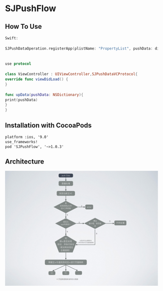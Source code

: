 # SJPushFlow


## How To Use
```swift
Swift:

SJPushDataOperation.registerApp(plistName: "PropertyList", pushData: dictionary as NSDictionary, isPushWeakApp: false)


use protocol

class ViewController : UIViewController,SJPushDataVCProtocol{    
override func viewDidLoad() {
}

func upData(pushData: NSDictionary){
print(pushData)   
}
}
```

## Installation with CocoaPods
```
platform :ios, '9.0'
use_frameworks!
pod 'SJPushFlow', '~>1.0.3'
```
## Architecture
<p align="center" >
<img src="Docs/PushArchitecture.png" title="SJPushFlow class diagram">
</p>

